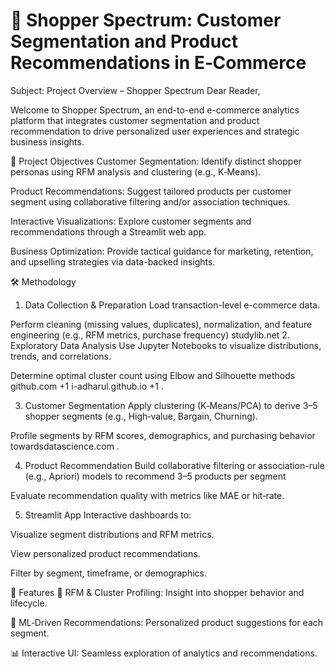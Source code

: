 # 🛒 Shopper Spectrum: Customer Segmentation and Product Recommendations in E‑Commerce

Subject: Project Overview – Shopper Spectrum
Dear Reader,

Welcome to Shopper Spectrum, an end-to-end e-commerce analytics platform that integrates customer segmentation and product recommendation to drive personalized user experiences and strategic business insights.

🎯 Project Objectives
Customer Segmentation: Identify distinct shopper personas using RFM analysis and clustering (e.g., K‑Means).

Product Recommendations: Suggest tailored products per customer segment using collaborative filtering and/or association techniques.

Interactive Visualizations: Explore customer segments and recommendations through a Streamlit web app.

Business Optimization: Provide tactical guidance for marketing, retention, and upselling strategies via data-backed insights.

🛠️ Methodology
1. Data Collection & Preparation
Load transaction-level e-commerce data.

Perform cleaning (missing values, duplicates), normalization, and feature engineering (e.g., RFM metrics, purchase frequency) 
studylib.net
2. Exploratory Data Analysis
Use Jupyter Notebooks to visualize distributions, trends, and correlations.

Determine optimal cluster count using Elbow and Silhouette methods 
github.com
+1
i-adharul.github.io
+1
.

3. Customer Segmentation
Apply clustering (K‑Means/PCA) to derive 3–5 shopper segments (e.g., High‑value, Bargain, Churning).

Profile segments by RFM scores, demographics, and purchasing behavior 
towardsdatascience.com
.

4. Product Recommendation
Build collaborative filtering or association-rule (e.g., Apriori) models to recommend 3–5 products per segment 


Evaluate recommendation quality with metrics like MAE or hit‑rate.

5. Streamlit App
Interactive dashboards to:

Visualize segment distributions and RFM metrics.

View personalized product recommendations.

Filter by segment, timeframe, or demographics.

🚀 Features
🔎 RFM & Cluster Profiling: Insight into shopper behavior and lifecycle.

🤖 ML‑Driven Recommendations: Personalized product suggestions for each segment.

📊 Interactive UI: Seamless exploration of analytics and recommendations.

